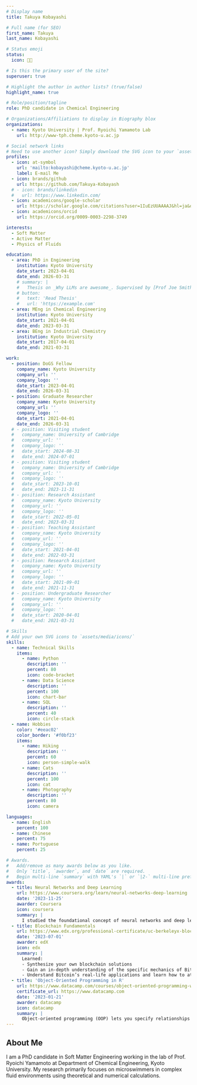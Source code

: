 ```yaml
---
# Display name
title: Takuya Kobayashi

# Full name (for SEO)
first_name: Takuya 
last_name: Kobayashi

# Status emoji
status:
  icon: 🧑‍💻

# Is this the primary user of the site?
superuser: true

# Highlight the author in author lists? (true/false)
highlight_name: true

# Role/position/tagline
role: PhD candidate in Chemical Engineering

# Organizations/Affiliations to display in Biography blox
organizations:
  - name: Kyoto University | Prof. Ryoichi Yamamoto Lab
    url: http://www-tph.cheme.kyoto-u.ac.jp

# Social network links
# Need to use another icon? Simply download the SVG icon to your `assets/media/icons/` folder.
profiles:
  - icon: at-symbol
    url: 'mailto:kobayashi@cheme.kyoto-u.ac.jp'
    label: E-mail Me
  - icon: brands/github
    url: https://github.com/Takuya-Kobayash
  # - icon: brands/linkedin
  #   url: https://www.linkedin.com/
  - icon: academicons/google-scholar
    url: https://scholar.google.com/citations?user=1IuEzUUAAAAJ&hl=ja&oi=sra
  - icon: academicons/orcid
    url: https://orcid.org/0009-0003-2298-3749

interests:
  - Soft Matter
  - Active Matter
  - Physics of Fluids

education:
  - area: PhD in Engineering
    institution: Kyoto University
    date_start: 2023-04-01
    date_end: 2026-03-31
    # summary: |
    #   Thesis on _Why LLMs are awesome_. Supervised by [Prof Joe Smith](https://example.com). Presented papers at 5 IEEE conferences with the contributions being published in 2 Springer journals.
    # button:
    #   text: 'Read Thesis'
    #   url: 'https://example.com'
  - area: MEng in Chemical Engineering
    institution: Kyoto University
    date_start: 2021-04-01
    date_end: 2023-03-31
  - area: BEng in Industrial Chemistry
    institution: Kyoto University
    date_start: 2017-04-01
    date_end: 2021-03-31

work:
  - position: DoGS Fellow
    company_name: Kyoto University
    company_url: ''
    company_logo: ''
    date_start: 2023-04-01
    date_end: 2026-03-31
  - position: Graduate Researcher
    company_name: Kyoto University
    company_url: ''
    company_logo: ''
    date_start: 2021-04-01
    date_end: 2026-03-31
  # - position: Visiting student
  #   company_name: University of Cambridge
  #   company_url: ''
  #   company_logo: ''
  #   date_start: 2024-08-31
  #   date_end: 2024-07-01
  # - position: Visiting student
  #   company_name: University of Cambridge
  #   company_url: ''
  #   company_logo: ''
  #   date_start: 2023-10-01
  #   date_end: 2023-11-31
  # - position: Research Assistant
  #   company_name: Kyoto University
  #   company_url: ''
  #   company_logo: ''
  #   date_start: 2022-05-01
  #   date_end: 2023-03-31
  # - position: Teaching Assistant
  #   company_name: Kyoto University
  #   company_url: ''
  #   company_logo: ''
  #   date_start: 2021-04-01
  #   date_end: 2022-03-31
  # - position: Research Assistant
  #   company_name: Kyoto University
  #   company_url: ''
  #   company_logo: ''
  #   date_start: 2021-09-01
  #   date_end: 2021-11-31
  # - position: Undergraduate Researcher
  #   company_name: Kyoto University
  #   company_url: ''
  #   company_logo: ''
  #   date_start: 2020-04-01
  #   date_end: 2021-03-31

# Skills
# Add your own SVG icons to `assets/media/icons/`
skills:
  - name: Technical Skills
    items:
      - name: Python
        description: ''
        percent: 80
        icon: code-bracket
      - name: Data Science
        description: ''
        percent: 100
        icon: chart-bar
      - name: SQL
        description: ''
        percent: 40
        icon: circle-stack
  - name: Hobbies
    color: '#eeac02'
    color_border: '#f0bf23'
    items:
      - name: Hiking
        description: ''
        percent: 60
        icon: person-simple-walk
      - name: Cats
        description: ''
        percent: 100
        icon: cat
      - name: Photography
        description: ''
        percent: 80
        icon: camera

languages:
  - name: English
    percent: 100
  - name: Chinese
    percent: 75
  - name: Portuguese
    percent: 25

# Awards.
#   Add/remove as many awards below as you like.
#   Only `title`, `awarder`, and `date` are required.
#   Begin multi-line `summary` with YAML's `|` or `|2-` multi-line prefix and indent 2 spaces below.
awards:
  - title: Neural Networks and Deep Learning
    url: https://www.coursera.org/learn/neural-networks-deep-learning
    date: '2023-11-25'
    awarder: Coursera
    icon: coursera
    summary: |
      I studied the foundational concept of neural networks and deep learning. By the end, I was familiar with the significant technological trends driving the rise of deep learning; build, train, and apply fully connected deep neural networks; implement efficient (vectorized) neural networks; identify key parameters in a neural network’s architecture; and apply deep learning to your own applications.
  - title: Blockchain Fundamentals
    url: https://www.edx.org/professional-certificate/uc-berkeleyx-blockchain-fundamentals
    date: '2023-07-01'
    awarder: edX
    icon: edx
    summary: |
      Learned:
      - Synthesize your own blockchain solutions
      - Gain an in-depth understanding of the specific mechanics of Bitcoin
      - Understand Bitcoin’s real-life applications and learn how to attack and destroy Bitcoin, Ethereum, smart contracts and Dapps, and alternatives to Bitcoin’s Proof-of-Work consensus algorithm
  - title: 'Object-Oriented Programming in R'
    url: https://www.datacamp.com/courses/object-oriented-programming-with-s3-and-r6-in-r
    certificate_url: https://www.datacamp.com
    date: '2023-01-21'
    awarder: datacamp
    icon: datacamp
    summary: |
      Object-oriented programming (OOP) lets you specify relationships between functions and the objects that they can act on, helping you manage complexity in your code. This is an intermediate level course, providing an introduction to OOP, using the S3 and R6 systems. S3 is a great day-to-day R programming tool that simplifies some of the functions that you write. R6 is especially useful for industry-specific analyses, working with web APIs, and building GUIs.
---
```


## About Me

I am a PhD candidate in Soft Matter Engineering working in the lab of Prof. Ryoichi Yamamoto at Department of Chemical Engineering, Kyoto University. My research primarily focuses on microswimmers in complex fluid environments using theoretical and numerical calculations.